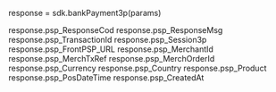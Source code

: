 response = sdk.bankPayment3p(params)

response.psp_ResponseCod
response.psp_ResponseMsg
response.psp_TransactionId
response.psp_Session3p
response.psp_FrontPSP_URL
response.psp_MerchantId
response.psp_MerchTxRef
response.psp_MerchOrderId
response.psp_Currency
response.psp_Country
response.psp_Product
response.psp_PosDateTime
response.psp_CreatedAt
